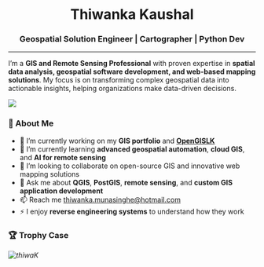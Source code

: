<h1 align="center">Thiwanka Kaushal</h1>
<h3 align="center">Geospatial Solution Engineer | Cartographer | Python Dev</h3>

<hr/>

I’m a **GIS and Remote Sensing Professional** with proven expertise in **spatial data analysis, geospatial software development, and web-based mapping solutions**. My focus is on transforming complex geospatial data into actionable insights, helping organizations make data-driven decisions.

![](https://komarev.com/ghpvc/?username=thiwanka-kaushal&color=blue&abbreviated=true)

### 🌟 About Me

- 🔭 I’m currently working on my **GIS portfolio** and [**OpenGISLK**](https://github.com/thiwaK/open-gis-lk)
- 🌱 I’m currently learning **advanced geospatial automation**, **cloud GIS**, and **AI for remote sensing**
- 👯 I’m looking to collaborate on open-source GIS and innovative web mapping solutions
- 💬 Ask me about **QGIS**, **PostGIS**, **remote sensing**, and **custom GIS application development**
- 📫 Reach me [thiwanka.munasinghe@hotmail.com](mailto:thiwanka.munasinghe@hotmail.com)
- ⚡ I enjoy **reverse engineering systems** to understand how they work



### 🏆 Trophy Case

<i align="center">
  <img src="https://github-profile-trophy.vercel.app/?username=thiwaK&theme=&no-frame=true&margin-w=15&rank=SECRET,SSS,SS,S,AAA,AA,A,B,C" alt="thiwaK"/>
</i>
